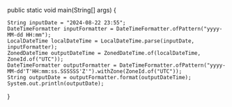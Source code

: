 public static void main(String[] args) {

    String inputDate = "2024-08-22 23:55";
    DateTimeFormatter inputFormatter = DateTimeFormatter.ofPattern("yyyy-MM-dd HH:mm");
    LocalDateTime localDateTime = LocalDateTime.parse(inputDate, inputFormatter);
    ZonedDateTime outputDateTime = ZonedDateTime.of(localDateTime, ZoneId.of("UTC"));
    DateTimeFormatter outputFormatter = DateTimeFormatter.ofPattern("yyyy-MM-dd'T'HH:mm:ss.SSSSSS'Z'").withZone(ZoneId.of("UTC"));
    String outputDate = outputFormatter.format(outputDateTime);
    System.out.println(outputDate);

}

